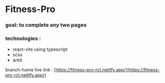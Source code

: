 # Fitness-Pro

### goal: to complete any two pages
### technologies : 
- react-vite using typescript
- scss
- antd
  
branch-home live link : [https://fitness-pro-rct.netlify.app/](https://fitness-pro-rct.netlify.app/)
